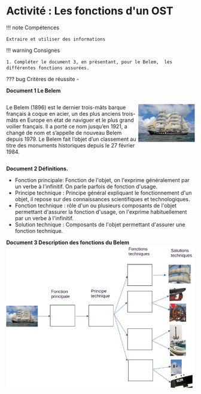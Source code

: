 # Activité : Les fonctions d'un OST

!!! note Compétences

    Extraire et utiliser des informations 

!!! warning Consignes

    1. Compléter le document 3, en présentant, pour le Belem,  les différentes fonctions assurées.
    
??? bug Critères de réussite
    - 



<div markdown style="page-break-after: always;">


**Document 1 Le Belem**
<div markdown style="display: flex; flex-direction:row" > 

Le Belem (1896) est le dernier trois-mâts barque français à coque en acier, un des plus anciens trois-mâts en Europe en état de naviguer et le plus grand voilier français. Il a porté ce nom jusqu’en 1921, a changé de nom et s’appelle de nouveau Belem depuis 1979. Le Belem fait l’objet d’un classement au titre des monuments historiques depuis le 27 février 1984. 

![](pictures/bateau.png)

</div>

**Document 2 Définitions.**

- Fonction principale: Fonction de l'objet, on l'exprime généralement par un verbe à l'infinitif. On parle parfois de fonction d'usage.
- Principe technique : Principe général expliquant le fonctionnement d'un objet, il repose sur des connaissances scientifiques et technologiques.
- Fonction technique : rôle d'un ou plusieurs composants de l'objet permettant d'assurer la fonction d'usage, on l'exprime habituellement par un verbe à l'infinitif.
- Solution technique : Composants de l'objet permettant d'assurer une fonction technique.

**Document 3 Description des fonctions du Belem**
![](pictures/focntionsBelem.png)

